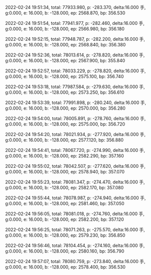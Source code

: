 2022-02-24 19:51:34, total: 77933.980, p: -283.370, delta:16.000 手, g:0.000, e: 16.000, b: -128.000, ep: 2568.870, bp: 356.530

2022-02-24 19:51:54, total: 77941.977, p: -282.460, delta:16.000 手, g:0.000, e: 16.000, b: -128.000, ep: 2566.980, bp: 356.180

2022-02-24 19:52:15, total: 77948.787, p: -282.200, delta:16.000 手, g:0.000, e: 16.000, b: -128.000, ep: 2568.840, bp: 356.380

2022-02-24 19:52:36, total: 78013.614, p: -278.820, delta:16.000 手, g:0.000, e: 16.000, b: -128.000, ep: 2567.900, bp: 355.840

2022-02-24 19:52:57, total: 78033.229, p: -278.820, delta:16.000 手, g:0.000, e: 16.000, b: -128.000, ep: 2575.100, bp: 356.740

2022-02-24 19:53:18, total: 77987.584, p: -279.630, delta:16.000 手, g:0.000, e: 16.000, b: -128.000, ep: 2573.250, bp: 356.610

2022-02-24 19:53:39, total: 77991.898, p: -280.240, delta:16.000 手, g:0.000, e: 16.000, b: -128.000, ep: 2570.000, bp: 356.280

2022-02-24 19:54:00, total: 78005.891, p: -278.760, delta:16.000 手, g:0.000, e: 16.000, b: -128.000, ep: 2575.000, bp: 356.720

2022-02-24 19:54:20, total: 78021.934, p: -277.920, delta:16.000 手, g:0.000, e: 16.000, b: -128.000, ep: 2577.120, bp: 356.880

2022-02-24 19:54:41, total: 78067.720, p: -274.990, delta:16.000 手, g:0.000, e: 16.000, b: -128.000, ep: 2582.290, bp: 357.160

2022-02-24 19:55:02, total: 78042.507, p: -277.620, delta:16.000 手, g:0.000, e: 16.000, b: -128.000, ep: 2578.940, bp: 357.070

2022-02-24 19:55:23, total: 78081.347, p: -274.470, delta:16.000 手, g:0.000, e: 16.000, b: -128.000, ep: 2582.170, bp: 357.080

2022-02-24 19:55:44, total: 78078.987, p: -274.940, delta:16.000 手, g:0.000, e: 16.000, b: -128.000, ep: 2581.460, bp: 357.050

2022-02-24 19:56:05, total: 78081.018, p: -274.760, delta:16.000 手, g:0.000, e: 16.000, b: -128.000, ep: 2582.200, bp: 357.120

2022-02-24 19:56:25, total: 78071.263, p: -275.570, delta:16.000 手, g:0.000, e: 16.000, b: -128.000, ep: 2579.230, bp: 356.850

2022-02-24 19:56:46, total: 78104.454, p: -274.160, delta:16.000 手, g:0.000, e: 16.000, b: -128.000, ep: 2580.160, bp: 356.790

2022-02-24 19:57:07, total: 78080.759, p: -273.840, delta:16.000 手, g:0.000, e: 16.000, b: -128.000, ep: 2578.400, bp: 356.530